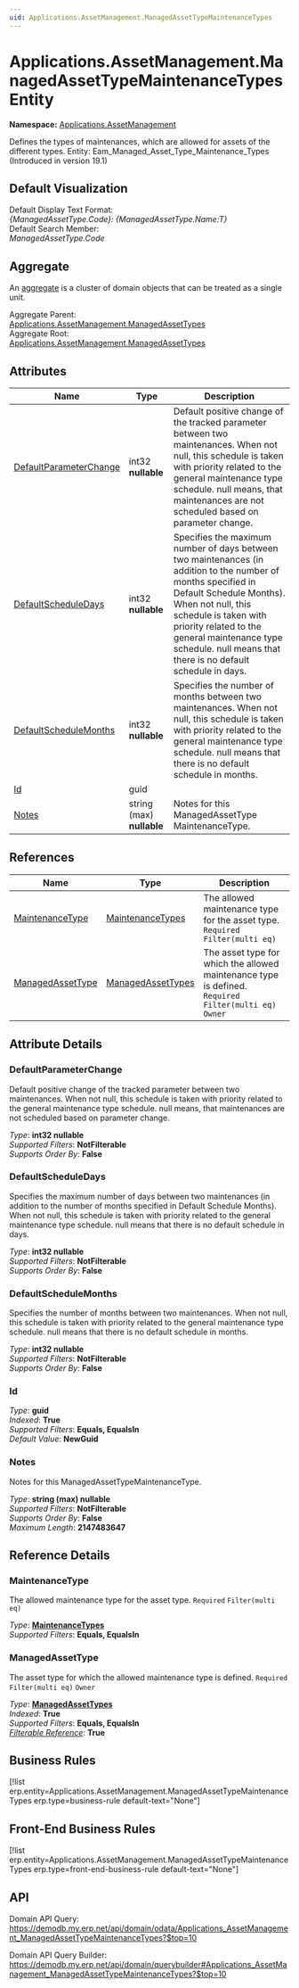 ```yaml
---
uid: Applications.AssetManagement.ManagedAssetTypeMaintenanceTypes
---
```

# Applications.AssetManagement.ManagedAssetTypeMaintenanceTypes Entity

**Namespace:** [Applications.AssetManagement](Applications.AssetManagement.md)  

Defines the types of maintenances, which are allowed for assets of the different types. Entity: Eam_Managed_Asset_Type_Maintenance_Types (Introduced in version 19.1)

## Default Visualization
Default Display Text Format:  
_{ManagedAssetType.Code}: {ManagedAssetType.Name:T}_  
Default Search Member:  
_ManagedAssetType.Code_  

## Aggregate
An [aggregate](https://docs.erp.net/tech/advanced/concepts/aggregates.html) is a cluster of domain objects that can be treated as a single unit.  

Aggregate Parent:  
[Applications.AssetManagement.ManagedAssetTypes](Applications.AssetManagement.ManagedAssetTypes.md)  
Aggregate Root:  
[Applications.AssetManagement.ManagedAssetTypes](Applications.AssetManagement.ManagedAssetTypes.md)  

## Attributes

| Name | Type | Description |
| ---- | ---- | --- |
| [DefaultParameterChange](Applications.AssetManagement.ManagedAssetTypeMaintenanceTypes.md#defaultparameterchange) | int32 __nullable__ | Default positive change of the tracked parameter between two maintenances. When not null, this schedule is taken with priority related to the general maintenance type schedule. null means, that maintenances are not scheduled based on parameter change. 
| [DefaultScheduleDays](Applications.AssetManagement.ManagedAssetTypeMaintenanceTypes.md#defaultscheduledays) | int32 __nullable__ | Specifies the maximum number of days between two maintenances (in addition to the number of months specified in Default Schedule Months). When not null, this schedule is taken with priority related to the general maintenance type schedule. null means that there is no default schedule in days. 
| [DefaultScheduleMonths](Applications.AssetManagement.ManagedAssetTypeMaintenanceTypes.md#defaultschedulemonths) | int32 __nullable__ | Specifies the number of months between two maintenances. When not null, this schedule is taken with priority related to the general maintenance type schedule. null means that there is no default schedule in months. 
| [Id](Applications.AssetManagement.ManagedAssetTypeMaintenanceTypes.md#id) | guid |  
| [Notes](Applications.AssetManagement.ManagedAssetTypeMaintenanceTypes.md#notes) | string (max) __nullable__ | Notes for this ManagedAssetType<br />MaintenanceType. 

## References

| Name | Type | Description |
| ---- | ---- | --- |
| [MaintenanceType](Applications.AssetManagement.ManagedAssetTypeMaintenanceTypes.md#maintenancetype) | [MaintenanceTypes](Applications.AssetManagement.MaintenanceTypes.md) | The allowed maintenance type for the asset type. `Required` `Filter(multi eq)` |
| [ManagedAssetType](Applications.AssetManagement.ManagedAssetTypeMaintenanceTypes.md#managedassettype) | [ManagedAssetTypes](Applications.AssetManagement.ManagedAssetTypes.md) | The asset type for which the allowed maintenance type is defined. `Required` `Filter(multi eq)` `Owner` |


## Attribute Details

### DefaultParameterChange

Default positive change of the tracked parameter between two maintenances. When not null, this schedule is taken with priority related to the general maintenance type schedule. null means, that maintenances are not scheduled based on parameter change.

_Type_: **int32 __nullable__**  
_Supported Filters_: **NotFilterable**  
_Supports Order By_: **False**  

### DefaultScheduleDays

Specifies the maximum number of days between two maintenances (in addition to the number of months specified in Default Schedule Months). When not null, this schedule is taken with priority related to the general maintenance type schedule. null means that there is no default schedule in days.

_Type_: **int32 __nullable__**  
_Supported Filters_: **NotFilterable**  
_Supports Order By_: **False**  

### DefaultScheduleMonths

Specifies the number of months between two maintenances. When not null, this schedule is taken with priority related to the general maintenance type schedule. null means that there is no default schedule in months.

_Type_: **int32 __nullable__**  
_Supported Filters_: **NotFilterable**  
_Supports Order By_: **False**  

### Id

_Type_: **guid**  
_Indexed_: **True**  
_Supported Filters_: **Equals, EqualsIn**  
_Default Value_: **NewGuid**  

### Notes

Notes for this ManagedAssetTypeMaintenanceType.

_Type_: **string (max) __nullable__**  
_Supported Filters_: **NotFilterable**  
_Supports Order By_: **False**  
_Maximum Length_: **2147483647**  


## Reference Details

### MaintenanceType

The allowed maintenance type for the asset type. `Required` `Filter(multi eq)`

_Type_: **[MaintenanceTypes](Applications.AssetManagement.MaintenanceTypes.md)**  
_Supported Filters_: **Equals, EqualsIn**  

### ManagedAssetType

The asset type for which the allowed maintenance type is defined. `Required` `Filter(multi eq)` `Owner`

_Type_: **[ManagedAssetTypes](Applications.AssetManagement.ManagedAssetTypes.md)**  
_Indexed_: **True**  
_Supported Filters_: **Equals, EqualsIn**  
_[Filterable Reference](https://docs.erp.net/dev/domain-api/filterable-references.html)_: **True**  



## Business Rules

[!list erp.entity=Applications.AssetManagement.ManagedAssetTypeMaintenanceTypes erp.type=business-rule default-text="None"]

## Front-End Business Rules

[!list erp.entity=Applications.AssetManagement.ManagedAssetTypeMaintenanceTypes erp.type=front-end-business-rule default-text="None"]

## API

Domain API Query:
<https://demodb.my.erp.net/api/domain/odata/Applications_AssetManagement_ManagedAssetTypeMaintenanceTypes?$top=10>

Domain API Query Builder:
<https://demodb.my.erp.net/api/domain/querybuilder#Applications_AssetManagement_ManagedAssetTypeMaintenanceTypes?$top=10>

